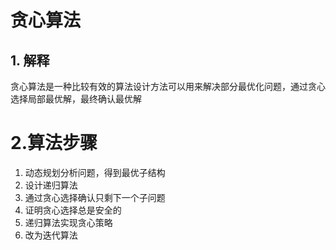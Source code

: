 # 贪心算法

## 1. 解释

贪心算法是一种比较有效的算法设计方法可以用来解决部分最优化问题，通过贪心选择局部最优解，最终确认最优解

# 2.算法步骤

1. 动态规划分析问题，得到最优子结构
2. 设计递归算法
3. 通过贪心选择确认只剩下一个子问题
4. 证明贪心选择总是安全的
5. 递归算法实现贪心策略
6. 改为迭代算法